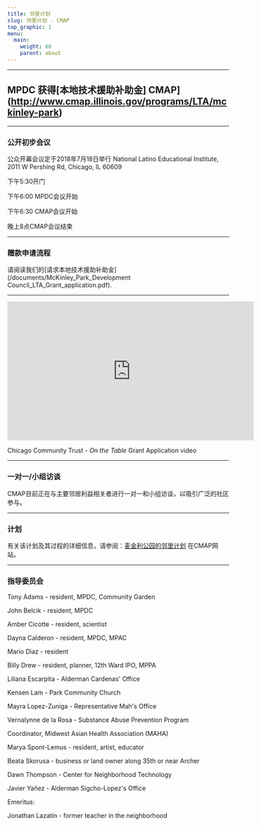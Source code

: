 ```yaml
---
title: 邻里计划
slug: 邻里计划 - CMAP
top_graphic: 1
menu:
  main:
    weight: 60
    parent: about
---
```


***
## MPDC 获得[本地技术援助补助金] CMAP](http://www.cmap.illinois.gov/programs/LTA/mckinley-park)
***
### 公开初步会议

公众开幕会议定于2018年7月18日举行 National Latino Educational Institute, 2011 W Pershing Rd, Chicago, IL 60609

下午5:30开门

下午6:00 MPDC会议开始

下午6:30 CMAP会议开始

晚上8点CMAP会议结束

***

### 赠款申请流程
请阅读我们的[请求本地技术援助补助金](/documents/McKinley_Park_Development Council_LTA_Grant_application.pdf).

***
<iframe width="560" height="315" src="https://www.youtube.com/embed/bAoHvvL1Gkc" frameborder="0" allow="autoplay; encrypted-media" allowfullscreen></iframe>

Chicago Community Trust - *On the Table* Grant Application video
***
  
### 一对一/小组访谈

CMAP目前正在与主要邻居利益相关者进行一对一和小组访谈，以吸引广泛的社区参与。
***

### 计划

有关该计划及其过程的详细信息，请参阅：[麦金利公园的邻里计划](http://www.cmap.illinois.gov/programs/LTA/mckinley-park) 在CMAP网站。


***

### 指导委员会

Tony Adams - resident, MPDC, Community Garden

John 	Belcik - resident,	MPDC

Amber	Cicotte	- resident, scientist

Dayna	Calderon - resident,	MPDC, MPAC

Mario Diaz - resident

Billy	Drew -	resident, planner, 12th Ward IPO, MPPA

Liliana	Escarpita	- Alderman Cardenas' Office

Kensen	Lam	 - Park Community Church

Mayra	Lopez-Zuniga - Representative Mah's Office

Vernalynne de la Rosa -	Substance Abuse Prevention Program 

Coordinator, Midwest Asian Health Association (MAHA)

Marya	Spont-Lemus -	resident, artist, educator

Beata	Skorusa	- business or land owner along 35th or near Archer

Dawn	Thompson -	Center for Neighborhood Technology

Javier	Yañez	- Alderman Sigcho-Lopez's Office

Emeritus:

Jonathan Lazatin -	former teacher in the neighborhood
